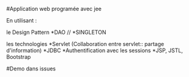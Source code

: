 #Application web programée avec jee 


En utilisant :


le Design Pattern 
*DAO // *SINGLETON 


les technologies 
*Servlet (Collaboration entre servlet:: partage d'information) 
*JDBC 
*Authentification avec les sessions 
*JSP, JSTL, Bootstrap 


#Demo dans issues
